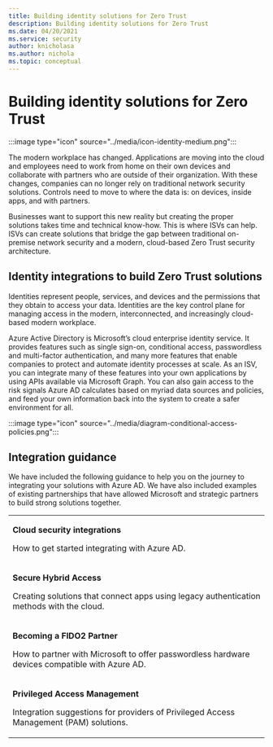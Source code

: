 ```yaml
---
title: Building identity solutions for Zero Trust
description: Building identity solutions for Zero Trust
ms.date: 04/20/2021
ms.service: security
author: knicholasa
ms.author: nichola
ms.topic: conceptual
---
```


# Building identity solutions for Zero Trust

:::image type="icon" source="../media/icon-identity-medium.png":::

The modern workplace has changed. Applications are moving into the cloud and employees need to work from home on their own devices and collaborate with partners who are outside of their organization. With these changes, companies can no longer rely on traditional network security solutions. Controls need to move to where the data is: on devices, inside apps, and with partners.

Businesses want to support this new reality but creating the proper solutions takes time and technical know-how. This is where ISVs can help. ISVs can create solutions that bridge the gap between traditional on-premise network security and a modern, cloud-based Zero Trust security architecture.

## Identity integrations to build Zero Trust solutions

Identities represent people, services, and devices and the permissions that they obtain to access your data. Identities are the key control plane for managing access in the modern, interconnected, and increasingly cloud-based modern workplace.

Azure Active Directory is Microsoft’s cloud enterprise identity service. It provides features such as single sign-on, conditional access, passwordless and multi-factor authentication, and many more features that enable companies to protect and automate identity processes at scale. As an ISV, you can integrate many of these features into your own applications by using APIs available via Microsoft Graph. You can also gain access to the risk signals Azure AD calculates based on myriad data sources and policies, and feed your own information back into the system to create a safer environment for all.

:::image type="icon" source="../media/diagram-conditional-access-policies.png":::

## Integration guidance

We have included the following guidance to help you on the journey to integrating your solutions with Azure AD. We have also included examples of existing partnerships that have allowed Microsoft and strategic partners to build strong solutions together.

<table border="0">
   <tbody>
      <tr>
         <td>
            <p><strong>Cloud security integrations</strong> </p>
            <p>How to get started integrating with Azure AD.</p>
         </td>
      </tr>
      <tr>
         <td>
            <p><strong>Secure Hybrid Access</strong> </p>
            <p>Creating solutions that connect apps using legacy authentication methods with the cloud.</p>
         </td>
      </tr>
      <tr>
         <td>
            <p><strong>Becoming a FIDO2 Partner</strong> </p>
            <p>How to partner with Microsoft to offer passwordless hardware devices compatible with Azure AD.</p>
         </td>
      </tr>
      <tr>
         <td>
            <p><strong>Privileged Access Management</strong> </p>
            <p>Integration suggestions for providers of Privileged Access Management (PAM) solutions.</p>
         </td>
      </tr>
    </tbody>
</table>